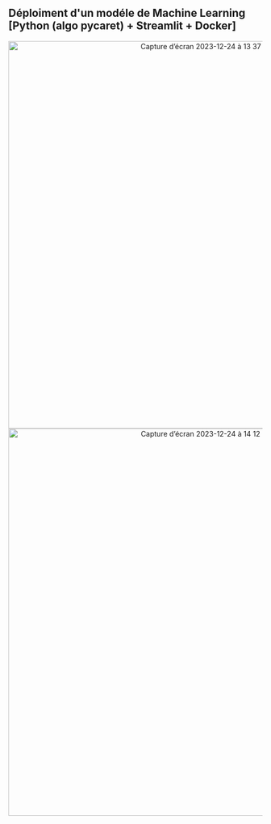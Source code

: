 ## Déploiment d'un modéle de Machine Learning [Python (algo pycaret) + Streamlit + Docker]

<div align="center">
  <img width="768" alt="Capture d’écran 2023-12-24 à 13 37 47" src="https://github.com/Beuleup93/MLStreamlitDocker/assets/31353252/7b3458d8-22bf-4e49-96b3-638fd032aed9">

  <img width="768" alt="Capture d’écran 2023-12-24 à 14 12 44" src="https://github.com/Beuleup93/MLStreamlitDocker/assets/31353252/00e16153-5e1f-4179-9c6c-10c2b6ea127b">
</div>



